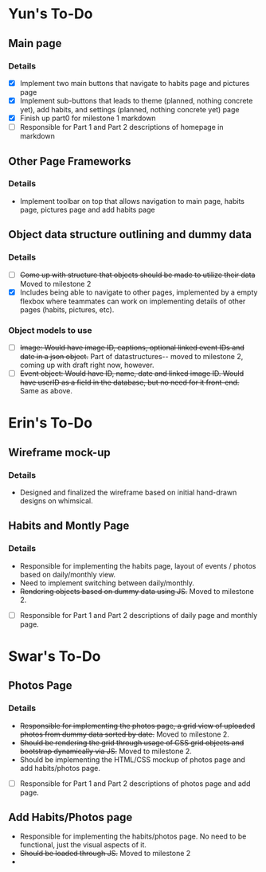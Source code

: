 # Yun's To-Do
## Main page
### Details
- [x] Implement two main buttons that navigate to habits page and pictures page
- [x] Implement sub-buttons that leads to theme (planned, nothing concrete yet), add habits, and settings (planned, nothing concrete yet) page
- [x] Finish up part0 for milestone 1 markdown
- [ ] Responsible for Part 1 and Part 2 descriptions of homepage in markdown

## Other Page Frameworks
### Details
- Implement toolbar on top that allows navigation to main page, habits page, pictures page and add habits page

## Object data structure outlining and dummy data
### Details
- [ ] ~~Come up with structure that objects should be made to utilize their data~~ Moved to milestone 2
- [x] Includes being able to navigate to other pages, implemented by a empty flexbox where teammates can work on implementing details of other pages (habits, pictures, etc).
### Object models to use
- [ ] ~~Image: Would have image ID, captions, optional linked event IDs and date in a json object.~~ Part of datastructures-- moved to milestone 2, coming up with draft right now, however.
- [ ] ~~Event object: Would have ID, name, date and linked image ID. Would have userID as a field in the database, but no need for it front-end.~~ Same as above.

# Erin's To-Do
## Wireframe mock-up
### Details
- Designed and finalized the wireframe based on initial hand-drawn designs on whimsical.

## Habits and Montly Page
### Details
- Responsible for implementing the habits page, layout of events / photos based on daily/monthly view.
- Need to implement switching between daily/monthly.
- ~~Rendering objects based on dummy data using JS.~~ Moved to milestone 2.
- [ ] Responsible for Part 1 and Part 2 descriptions of daily page and monthly page.

# Swar's To-Do
## Photos Page
### Details
- ~~Responsible for implementing the photos page, a grid view of uploaded photos from dummy data sorted by date.~~ Moved to milestone 2.
- ~~Should be rendering the grid through usage of CSS grid objects and bootstrap dynamically via JS.~~ Moved to milestone 2.
- Should be implementing the HTML/CSS mockup of photos page and add habits/photos page.
- [ ] Responsible for Part 1 and Part 2 descriptions of photos page and add page.

## Add Habits/Photos page
- Responsible for implementing the habits/photos page. No need to be functional, just the visual aspects of it.
- ~~Should be loaded through JS.~~ Moved to milestone 2
- 